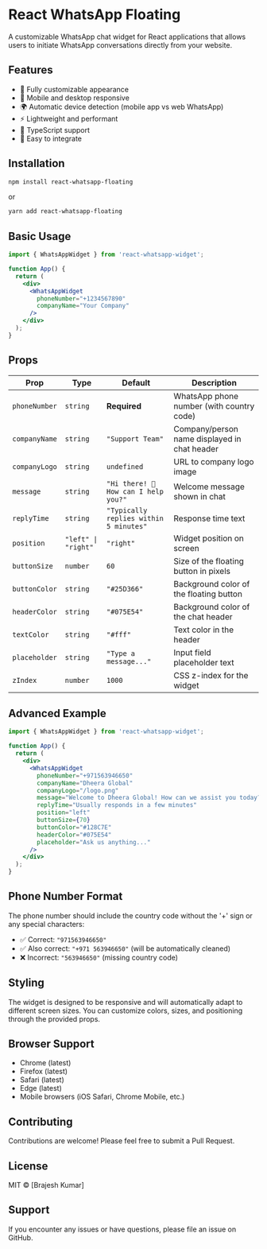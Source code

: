 # React WhatsApp Floating

A customizable WhatsApp chat widget for React applications that allows users to initiate WhatsApp conversations directly from your website.

## Features

- 🎨 Fully customizable appearance
- 📱 Mobile and desktop responsive
- 🌍 Automatic device detection (mobile app vs web WhatsApp)
- ⚡ Lightweight and performant
- 🔧 TypeScript support
- 🎯 Easy to integrate

## Installation

```bash
npm install react-whatsapp-floating
```

or

```bash
yarn add react-whatsapp-floating
```

## Basic Usage

```jsx
import { WhatsAppWidget } from 'react-whatsapp-widget';

function App() {
  return (
    <div>
      <WhatsAppWidget 
        phoneNumber="+1234567890"
        companyName="Your Company"
      />
    </div>
  );
}
```

## Props

| Prop | Type | Default | Description |
|------|------|---------|-------------|
| `phoneNumber` | `string` | **Required** | WhatsApp phone number (with country code) |
| `companyName` | `string` | `"Support Team"` | Company/person name displayed in chat header |
| `companyLogo` | `string` | `undefined` | URL to company logo image |
| `message` | `string` | `"Hi there! 👋 How can I help you?"` | Welcome message shown in chat |
| `replyTime` | `string` | `"Typically replies within 5 minutes"` | Response time text |
| `position` | `"left" \| "right"` | `"right"` | Widget position on screen |
| `buttonSize` | `number` | `60` | Size of the floating button in pixels |
| `buttonColor` | `string` | `"#25D366"` | Background color of the floating button |
| `headerColor` | `string` | `"#075E54"` | Background color of the chat header |
| `textColor` | `string` | `"#fff"` | Text color in the header |
| `placeholder` | `string` | `"Type a message..."` | Input field placeholder text |
| `zIndex` | `number` | `1000` | CSS z-index for the widget |

## Advanced Example

```jsx
import { WhatsAppWidget } from 'react-whatsapp-widget';

function App() {
  return (
    <div>
      <WhatsAppWidget 
        phoneNumber="+971563946650"
        companyName="Dheera Global"
        companyLogo="/logo.png"
        message="Welcome to Dheera Global! How can we assist you today?"
        replyTime="Usually responds in a few minutes"
        position="left"
        buttonSize={70}
        buttonColor="#128C7E"
        headerColor="#075E54"
        placeholder="Ask us anything..."
      />
    </div>
  );
}
```

## Phone Number Format

The phone number should include the country code without the '+' sign or any special characters:

- ✅ Correct: `"971563946650"`
- ✅ Also correct: `"+971 563946650"` (will be automatically cleaned)
- ❌ Incorrect: `"563946650"` (missing country code)

## Styling

The widget is designed to be responsive and will automatically adapt to different screen sizes. You can customize colors, sizes, and positioning through the provided props.

## Browser Support

- Chrome (latest)
- Firefox (latest)
- Safari (latest)
- Edge (latest)
- Mobile browsers (iOS Safari, Chrome Mobile, etc.)

## Contributing

Contributions are welcome! Please feel free to submit a Pull Request.

## License

MIT © [Brajesh Kumar]

## Support

If you encounter any issues or have questions, please file an issue on GitHub.